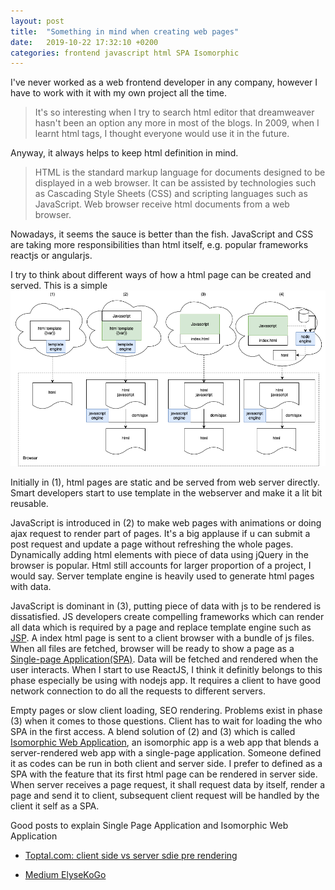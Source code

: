 ```yaml
---
layout: post
title:  "Something in mind when creating web pages"
date:   2019-10-22 17:32:10 +0200
categories: frontend javascript html SPA Isomorphic
---
```

I've never worked as a web frontend developer in any company, however I have to work with it with my own project all the time. 
> It's so interesting when I try to search html editor that dreamweaver hasn't been an option any more in most of the blogs. In 2009, when I learnt html tags, I thought everyone would use it in the future.

Anyway, it always helps to keep html definition in mind.
> HTML is the standard markup language for documents designed to be displayed in a web browser. It can be assisted by technologies such as Cascading Style Sheets (CSS) and scripting languages such as JavaScript. Web browser receive html documents from a web browser.

Nowadays, it seems the sauce is better than the fish. JavaScript and CSS are taking more responsibilities than html itself, e.g. popular frameworks reactjs or angularjs. 

I try to think about different ways of how a html page can be created and served. This is a simple ![overview](/assets/SSRandCSR.png)

Initially in (1), html pages are static and be served from web server directly. Smart developers start to use template in the webserver and make it a lit bit reusable.

JavaScript is introduced in (2) to make web pages with animations or doing ajax request to render part of pages. It's a big applause if u can submit a post request and update a page without refreshing the whole pages. Dynamically adding html elements with piece of data using jQuery in the browser is popular. Html still accounts for larger proportion of a project, I would say. Server template engine is heavily used to generate html pages with data.

JavaScript is dominant in (3), putting piece of data with js to be rendered is dissatisfied. JS developers create compelling frameworks which can render all data which is required by a page and replace template engine such as [JSP](https://en.wikipedia.org/wiki/JavaServer_Pages). A index html page is sent to a client browser with a bundle of js files. When all files are fetched, browser will be ready to show a page as a [Single-page Application(SPA)](https://en.wikipedia.org/wiki/Single-page_application). Data will be fetched and rendered when the user interacts. When I start to use ReactJS, I think it definitly belongs to this phase especially be using with nodejs app. It requires a client to have good network connection to do all the requests to different servers.

Empty pages or slow client loading, SEO rendering. Problems exist in phase (3) when it comes to those questions. Client has to wait for loading the who SPA in the first access. A blend solution of (2) and (3) which is called [Isomorphic Web Application](https://en.wikipedia.org/wiki/Isomorphic_JavaScript), an isomorphic app is a web app that blends a server-rendered web app with a single-page application. Someone defined it as codes can be run in both client and server side. I prefer to defined as a SPA with the feature that its first html page can be rendered in server side.
When server receives a page request, it shall request data by itself, render a page and send it to client, subsequent client request will be handled by the client it self as a SPA. 


Good posts to explain Single Page Application and Isomorphic Web Application

- [Toptal.com: client side vs server sdie pre rendering](https://www.toptal.com/front-end/client-side-vs-server-side-pre-rendering)

- [Medium ElyseKoGo](https://medium.com/@ElyseKoGo/an-introduction-to-isomorphic-web-application-architecture-a8c81c42f59)




